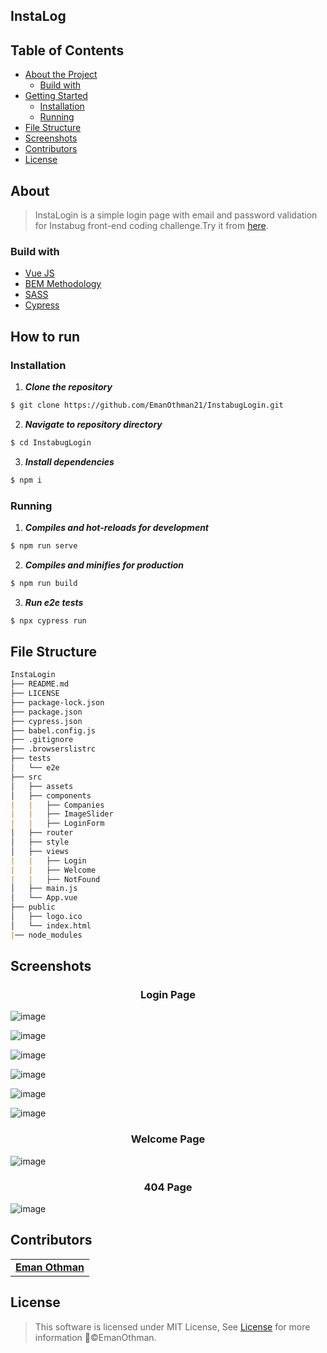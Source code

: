 <h2>InstaLog</h2>

## Table of Contents

- [About the Project](#about)
  - [Build with](#build-with)
- [Getting Started](#getting-started)
  - [Installation](#installation)
  - [Running](#running)
- [File Structure](#file-structure)
- [Screenshots](#screenshots)
- [Contributors](#contributors)
- [License](#license)

## About
> InstaLogin is a simple login page with email and password validation for Instabug front-end coding challenge.Try it from [here](https://emanothman21.github.io/InstabugLogin/).

### Build with
- [Vue JS](https://vuejs.org/)
- [BEM Methodology](http://getbem.com/)
- [SASS](https://sass-lang.com/)
- [Cypress](https://www.cypress.io/)

## How to run
### Installation

1. **_Clone the repository_**

```sh
$ git clone https://github.com/EmanOthman21/InstabugLogin.git
```
2. **_Navigate to repository directory_**
```sh
$ cd InstabugLogin
```

3. **_Install dependencies_**

```sh
$ npm i
```

### Running

1. **_Compiles and hot-reloads for development_**
```sh
$ npm run serve
```

2. **_Compiles and minifies for production_**
```sh
$ npm run build
```

3. **_Run e2e tests_**
```sh
$ npx cypress run
```

<div align="left">
  
## File Structure
 
```md                                   
InstaLogin
├── README.md
├── LICENSE
├── package-lock.json
├── package.json
├── cypress.json
├── babel.config.js
├── .gitignore
├── .browserslistrc
├── tests
│   └── e2e
├── src
│   ├── assets
│   ├── components
|   |   ├── Companies
|   |   ├── ImageSlider	
|   |   ├── LoginForm	
│   ├── router
│   ├── style
│   ├── views
|   |   ├── Login
|   |   ├── Welcome
|   |   ├── NotFound
│   ├── main.js
│   └── App.vue
├── public
│   ├── logo.ico	
│   └── index.html	
|── node_modules
``` 

</div>

## Screenshots
<h3 align="center">Login Page</h3>

![image](https://user-images.githubusercontent.com/47359992/121408313-90e67d80-c960-11eb-8500-45beb57af5be.png)

![image](https://user-images.githubusercontent.com/47359992/121407740-ebcba500-c95f-11eb-9616-b62947f8463b.png)

![image](https://user-images.githubusercontent.com/47359992/121408170-6694c000-c960-11eb-9e0e-9093bd319f9e.png)

![image](https://user-images.githubusercontent.com/47359992/121408900-2aae2a80-c961-11eb-8a6b-54daa6df49d6.png)

![image](https://user-images.githubusercontent.com/47359992/121409096-621cd700-c961-11eb-9fc2-8a0ce6f7a381.png)


![image](https://user-images.githubusercontent.com/47359992/121409205-87114a00-c961-11eb-84b3-0687f6e51ad1.png)

<h3 align="center">Welcome Page</h3>

![image](https://user-images.githubusercontent.com/47359992/121409347-ae681700-c961-11eb-825f-e9ea340bee7e.png)

<h3 align="center">404 Page</h3>

![image](https://user-images.githubusercontent.com/47359992/121409431-cb9ce580-c961-11eb-90da-652f5bf89b57.png)
## Contributors
<table>
  <tr>
    <td align="center">
    <a href="https://github.com/EmanOthman21" target="_black">
    <b>Eman Othman</b></a>
    </td>    
  </tr>
 </table>
 
## License

> This software is licensed under MIT License, See [License](https://github.com/EmanOthman21/InstabugLogin/blob/main/LICENSE) for more information ©ُEmanOthman.
